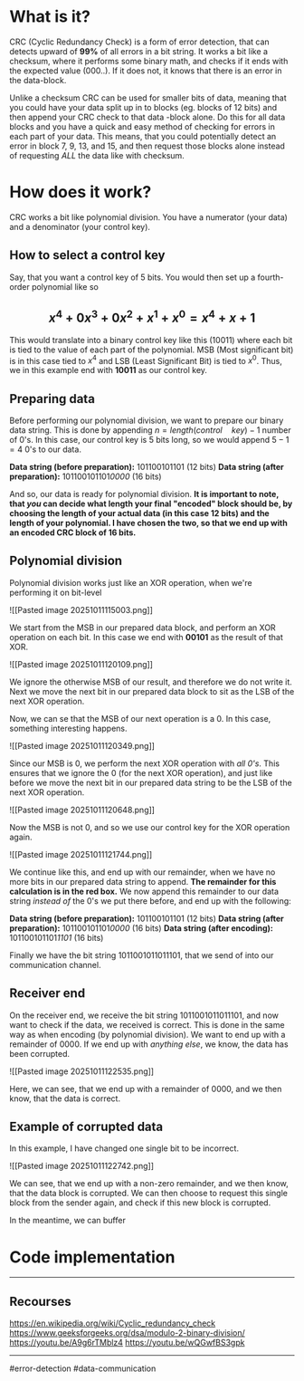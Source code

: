 
# What is it?
CRC (Cyclic Redundancy Check) is a form of error detection, that can detects upward of **99%** of all errors in a bit string.
It works a bit like a checksum, where it performs some binary math, and checks if it ends with the expected value (000..). If it does not, it knows that there is an error in the data-block.

Unlike a checksum CRC can be used for smaller bits of data, meaning that you could have your data split up in to blocks (eg. blocks of 12 bits) and then append your CRC check to that data -block alone. Do this for all data blocks and you have a quick and easy method of checking for errors in each part of your data. This means, that you could potentially detect an error in block 7, 9, 13, and 15, and then request those blocks alone instead of requesting _ALL_ the data like with checksum.

# How does it work?
CRC works a bit like polynomial division. You have a numerator (your data) and a denominator (your control key).

## How to select a control key
Say, that you want a control key of 5 bits. You would then set up a fourth-order polynomial like so
## $$ x^4+0x^3+0x^2+x^1+x^0=x^4+x+1$$
This would translate into a binary control key like this (10011) where each bit is tied to the value of each part of the polynomial. MSB (Most significant bit) is in this case tied to $x^4$ and LSB (Least Significant Bit) is tied to $x^0$.
Thus, we in this example end with **10011** as our control key.

## Preparing data
Before performing our polynomial division, we want to prepare our binary data string. This is done by appending $n = length(control\quad key)-1$ number of 0's. In this case, our control key is 5 bits long, so we would append $5-1=4$ 0's to our data.

**Data string (before preparation):** 101100101101 (12 bits)
**Data string (after preparation):** 101100101101*0000* (16 bits)

And so, our data is ready for polynomial division.
**It is important to note, that _you_ can decide what length your final "encoded" block should be, by choosing the length of your actual data (in this case 12 bits) and the length of your polynomial. I have chosen the two, so that we end up with an encoded CRC block of 16 bits.**

## Polynomial division
Polynomial division works just like an XOR operation, when we're performing it on bit-level

![[Pasted image 20251011115003.png]]

We start from the MSB in our prepared data block, and perform an XOR operation on each bit. In this case we end with **00101** as the result of that XOR.

![[Pasted image 20251011120109.png]]

We ignore the otherwise MSB of our result, and therefore we do not write it.
Next we move the next bit in our prepared data block to sit as the LSB of the next XOR operation.

Now, we can se that the MSB of our next operation is a 0. In this case, something interesting happens.

![[Pasted image 20251011120349.png]]

Since our MSB is 0, we perform the next XOR operation with _all 0's_. This ensures that we ignore the 0 (for the next XOR operation), and just like before we move the next bit in our prepared data string to be the LSB of the next XOR operation.

![[Pasted image 20251011120648.png]]

Now the MSB is not 0, and so we use our control key for the XOR operation again.

![[Pasted image 20251011121744.png]]

We continue like this, and end up with our remainder, when we have no more bits in our prepared data string to append. **The remainder for this calculation is in the red box.**
We now append this remainder to our data string _instead of_ the 0's we put there before, and end up with the following:

**Data string (before preparation):** 101100101101 (12 bits)
**Data string (after preparation):** 101100101101*0000* (16 bits)
**Data string (after encoding):** 101100101101*1101* (16 bits)

Finally we have the bit string 1011001011011101, that we send of into our communication channel.

## Receiver end
On the receiver end, we receive the bit string 1011001011011101, and now want to check if the data, we received is correct.
This is done in the same way as when encoding (by polynomial division).
We want to end up with a remainder of 0000. If we end up with _anything else_, we know, the data has been corrupted.

![[Pasted image 20251011122535.png]]

Here, we can see, that we end up with a remainder of 0000, and we then know, that the data is correct.

## Example of corrupted data
In this example, I have changed one single bit to be incorrect.

![[Pasted image 20251011122742.png]]

We can see, that we end up with a non-zero remainder, and we then know, that the data block is corrupted.
We can then choose to request this single block from the sender again, and check if this new block is corrupted.

In the meantime, we can buffer

# Code implementation


---
## Recourses
https://en.wikipedia.org/wiki/Cyclic_redundancy_check
https://www.geeksforgeeks.org/dsa/modulo-2-binary-division/
https://youtu.be/A9g6rTMblz4
https://youtu.be/wQGwfBS3gpk

---
#error-detection #data-communication 